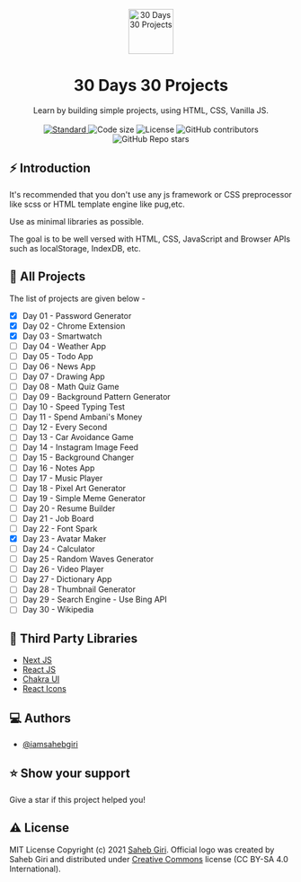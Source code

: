 <p align="center">
  <a href="https://30days30projects.vercel.app/">
    <img alt="30 Days 30 Projects" height="80" src="https://raw.githubusercontent.com/iamsahebgiri/30days30projects/main/public/logo.svg">
  </a>
</p>
<h1 align="center">30 Days 30 Projects</h1>

<div align="center">
  Learn by building simple projects, using HTML, CSS, Vanilla JS.
</div>

<br />

<div align="center">
  <!-- Standard -->
  <a href="https://standardjs.com">
    <img src="https://img.shields.io/badge/code%20style-standard-brightgreen.svg?style=flat-square"
      alt="Standard" />
  </a>
  <img src="https://img.shields.io/github/languages/code-size/iamsahebgiri/30days30projects?style=flat-square" alt="Code size" />
  <img src="https://img.shields.io/github/license/iamsahebgiri/30days30projects?style=flat-square" alt="License" />

  <img alt="GitHub contributors" src="https://img.shields.io/github/contributors/iamsahebgiri/30days30projects?style=flat-square">

  <img alt="GitHub Repo stars" src="https://img.shields.io/github/stars/iamsahebgiri/30days30projects?style=social">
</div>

## ⚡️  Introduction
It's recommended that you don't use any js framework or CSS preprocessor like scss or HTML template engine like pug,etc.

Use as minimal libraries as possible.

The goal is to be well versed with HTML, CSS, JavaScript and Browser APIs such as localStorage, IndexDB, etc.

## 🎯 All Projects
The list of projects are given below -

*  [x] Day 01 - Password Generator
*  [x] Day 02 - Chrome Extension
*  [x] Day 03 - Smartwatch
*  [ ] Day 04 - Weather App
*  [ ] Day 05 - Todo App
*  [ ] Day 06 - News App
*  [ ] Day 07 - Drawing App
*  [ ] Day 08 - Math Quiz Game
*  [ ] Day 09 - Background Pattern Generator
*  [ ] Day 10 - Speed Typing Test
*  [ ] Day 11 - Spend Ambani's Money
*  [ ] Day 12 - Every Second
*  [ ] Day 13 - Car Avoidance Game
*  [ ] Day 14 - Instagram Image Feed
*  [ ] Day 15 - Background Changer
*  [ ] Day 16 - Notes App
*  [ ] Day 17 - Music Player
*  [ ] Day 18 - Pixel Art Generator
*  [ ] Day 19 - Simple Meme Generator
*  [ ] Day 20 - Resume Builder
*  [ ] Day 21 - Job Board
*  [ ] Day 22 - Font Spark
*  [x] Day 23 - Avatar Maker
*  [ ] Day 24 - Calculator
*  [ ] Day 25 - Random Waves Generator
*  [ ] Day 26 - Video Player
*  [ ] Day 27 - Dictionary App
*  [ ] Day 28 - Thumbnail Generator
*  [ ] Day 29 - Search Engine - Use Bing API
*  [ ] Day 30 - Wikipedia

## 🌱 Third Party Libraries

 - [Next JS](https://nextjs.org/)
 - [React JS](https://reactjs.org/)
 - [Chakra UI](https://chakra-ui.com/)
 - [React Icons](https://react-icons.github.io/react-icons/)
  
## ‎‍💻 Authors

- [@iamsahebgiri](https://www.github.com/iamsahebgiri)
## ⭐️ Show your support

Give a star if this project helped you!


## ⚠️ License

MIT License Copyright (c) 2021 [Saheb Giri](https://github.com/iamsahebgiri). Official logo was created by Saheb Giri and distributed under [Creative Commons](https://creativecommons.org/licenses/by-sa/4.0/) license (CC BY-SA 4.0 International).